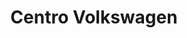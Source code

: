 ---
title: "Centro Volkswagen"
url: /barrios-unidos/centro-volkswagen/
shop: piezas de automóviles
---